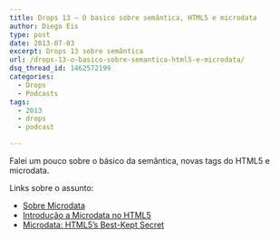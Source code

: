 ```yaml
---
title: Drops 13 – O basico sobre semântica, HTML5 e microdata
author: Diego Eis
type: post
date: 2013-07-03
excerpt: Drops 13 sobre semântica
url: /drops-13-o-basico-sobre-semantica-html5-e-microdata/
dsq_thread_id: 1462572199
categories:
  - Drops
  - Podcasts
tags:
  - 2013
  - drops
  - podcast

---
```

Falei um pouco sobre o básico da semântica, novas tags do HTML5 e microdata.



Links sobre o assunto:

  * [Sobre Microdata][1]
  * [Introdução a Microdata no HTML5][2]
  * [Microdata: HTML5’s Best-Kept Secret][3]

 [1]: http://tableless.com.br/html5/?chapter=20
 [2]: http://tableless.com.br/introducao-a-microdata-no-html5/
 [3]: http://www.webmonkey.com/2010/09/microdata-html5s-best-kept-secret/